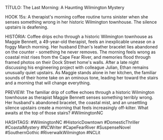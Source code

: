 TÍTULO: The Last Morning: A Haunting Wilmington Mystery

HOOK 15s:
A therapist's morning coffee routine turns sinister when she senses something wrong in her historic Wilmington townhouse. The silence upstairs is deafening.

HISTÓRIA:
Coffee drips echo through a historic Wilmington townhouse as Maggie Bennett, a 49-year-old therapist, feels an inexplicable unease on a foggy March morning. Her husband Ethan's leather bracelet lies abandoned on the counter - something he never removes. The morning feels wrong as coastal mist rises from the Cape Fear River, and memories flood through framed photos on their Dock Street home's walls. After a late night discussing his engineering project with colleague Julian, Ethan remains unusually quiet upstairs. As Maggie stands alone in her kitchen, the familiar sounds of their home take on an ominous tone, leading her toward the stairs and a morning that will change everything.

PREVIEW:
The familiar drip of coffee echoes through a historic Wilmington townhouse as therapist Maggie Bennett senses something terribly wrong. Her husband's abandoned bracelet, the coastal mist, and an unsettling silence upstairs create a morning that feels increasingly off-kilter. What awaits at the top of those stairs? #WilmingtonNC

HASHTAGS:
#WilmingtonNC #HistoricDowntown #DomesticThriller #CoastalMystery #NCWriter #CapeFearRiver #SuspenseNovel #SouthernGothic #RiverwalkWilmington #NCLit